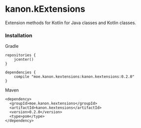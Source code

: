 # kanon.kExtensions

Extension methods for Kotlin for Java classes and Kotlin classes.

### Installation

Gradle

```
repositories {
    jcenter()
}

dependencies {
    compile "moe.kanon.kextensions:kanon.kextensions:0.2.0"
}
```

Maven

```
<dependency>
  <groupId>moe.kanon.kextensions</groupId>
  <artifactId>kanon.kextensions</artifactId>
  <version>0.2.0</version>
  <type>pom</type>
</dependency>
```